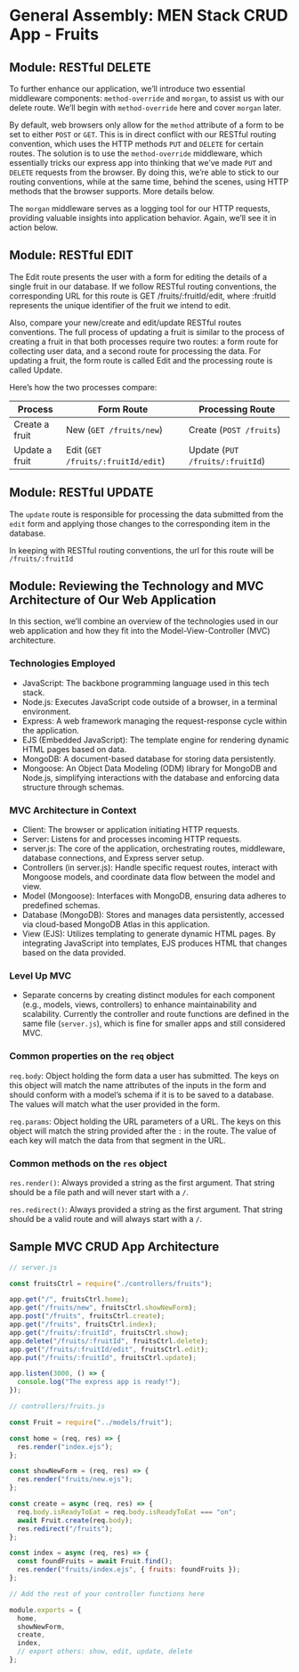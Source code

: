 # General Assembly: MEN Stack CRUD App - Fruits

## Module: RESTful DELETE

To further enhance our application, we’ll introduce two essential middleware components: `method-override` and `morgan`, to assist us with our delete route. We’ll begin with `method-override` here and cover `morgan` later.

By default, web browsers only allow for the `method` attribute of a form to be set to either `POST` or `GET`. This is in direct conflict with our RESTful routing convention, which uses the HTTP methods `PUT` and `DELETE` for certain routes. The solution is to use the `method-override` middleware, which essentially tricks our express app into thinking that we’ve made `PUT` and `DELETE` requests from the browser. By doing this, we’re able to stick to our routing conventions, while at the same time, behind the scenes, using HTTP methods that the browser supports. More details below.

The `morgan` middleware serves as a logging tool for our HTTP requests, providing valuable insights into application behavior. Again, we’ll see it in action below.

## Module: RESTful EDIT

The Edit route presents the user with a form for editing the details of a single fruit in our database. If we follow RESTful routing conventions, the corresponding URL for this route is GET /fruits/:fruitId/edit, where :fruitId represents the unique identifier of the fruit we intend to edit.

Also, compare your new/create and edit/update RESTful routes conventions. The full process of updating a fruit is similar to the process of creating a fruit in that both processes require two routes: a form route for collecting user data, and a second route for processing the data. For updating a fruit, the form route is called Edit and the processing route is called Update.

Here’s how the two processes compare:

| Process        | Form Route                         | Processing Route                |
| -------------- | ---------------------------------- | ------------------------------- |
| Create a fruit | New (`GET /fruits/new`)            | Create (`POST /fruits`)         |
| Update a fruit | Edit (`GET /fruits/:fruitId/edit`) | Update (`PUT /fruits/:fruitId`) |

## Module: RESTful UPDATE

The `update` route is responsible for processing the data submitted from the `edit` form and applying those changes to the corresponding item in the database.

In keeping with RESTful routing conventions, the url for this route will be `/fruits/:fruitId`

## Module: Reviewing the Technology and MVC Architecture of Our Web Application

In this section, we’ll combine an overview of the technologies used in our web application and how they fit into the Model-View-Controller (MVC) architecture.

### Technologies Employed

- JavaScript: The backbone programming language used in this tech stack.
- Node.js: Executes JavaScript code outside of a browser, in a terminal environment.
- Express: A web framework managing the request-response cycle within the application.
- EJS (Embedded JavaScript): The template engine for rendering dynamic HTML pages based on data.
- MongoDB: A document-based database for storing data persistently.
- Mongoose: An Object Data Modeling (ODM) library for MongoDB and Node.js, simplifying interactions with the database and enforcing data structure through schemas.

### MVC Architecture in Context

- Client: The browser or application initiating HTTP requests.
- Server: Listens for and processes incoming HTTP requests.
- server.js: The core of the application, orchestrating routes, middleware, database connections, and Express server setup.
- Controllers (in server.js): Handle specific request routes, interact with Mongoose models, and coordinate data flow between the model and view.
- Model (Mongoose): Interfaces with MongoDB, ensuring data adheres to predefined schemas.
- Database (MongoDB): Stores and manages data persistently, accessed via cloud-based MongoDB Atlas in this application.
- View (EJS): Utilizes templating to generate dynamic HTML pages. By integrating JavaScript into templates, EJS produces HTML that changes based on the data provided.

### Level Up MVC

- Separate concerns by creating distinct modules for each component (e.g., models, views, controllers) to enhance maintainability and scalability. Currently the controller and route functions are defined in the same file (`server.js`), which is fine for smaller apps and still considered MVC.

### Common properties on the `req` object

`req.body`: Object holding the form data a user has submitted. The keys on this object will match the name attributes of the inputs in the form and should conform with a model’s schema if it is to be saved to a database. The values will match what the user provided in the form.

`req.params`: Object holding the URL parameters of a URL. The keys on this object will match the string provided after the `:` in the route. The value of each key will match the data from that segment in the URL.

### Common methods on the `res` object

`res.render()`: Always provided a string as the first argument. That string should be a file path and will never start with a `/`.

`res.redirect()`: Always provided a string as the first argument. That string should be a valid route and will always start with a `/`.

## Sample MVC CRUD App Architecture

```javascript
// server.js

const fruitsCtrl = require("./controllers/fruits");

app.get("/", fruitsCtrl.home);
app.get("/fruits/new", fruitsCtrl.showNewForm);
app.post("/fruits", fruitsCtrl.create);
app.get("/fruits", fruitsCtrl.index);
app.get("/fruits/:fruitId", fruitsCtrl.show);
app.delete("/fruits/:fruitId", fruitsCtrl.delete);
app.get("/fruits/:fruitId/edit", fruitsCtrl.edit);
app.put("/fruits/:fruitId", fruitsCtrl.update);

app.listen(3000, () => {
  console.log("The express app is ready!");
});
```

```javascript
// controllers/fruits.js

const Fruit = require("../models/fruit");

const home = (req, res) => {
  res.render("index.ejs");
};

const showNewForm = (req, res) => {
  res.render("fruits/new.ejs");
};

const create = async (req, res) => {
  req.body.isReadyToEat = req.body.isReadyToEat === "on";
  await Fruit.create(req.body);
  res.redirect("/fruits");
};

const index = async (req, res) => {
  const foundFruits = await Fruit.find();
  res.render("fruits/index.ejs", { fruits: foundFruits });
};

// Add the rest of your controller functions here

module.exports = {
  home,
  showNewForm,
  create,
  index,
  // export others: show, edit, update, delete
};
```

